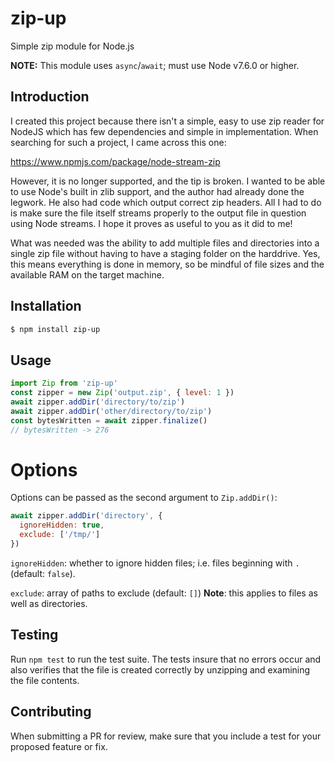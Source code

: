 # zip-up

Simple zip module for Node.js

**NOTE:** This module uses `async`/`await`; must use Node v7.6.0 or higher.

## Introduction

I created this project because there isn't a simple, easy to use zip reader for
NodeJS which has few dependencies and simple in implementation. When searching
for such a project, I came across this one:

https://www.npmjs.com/package/node-stream-zip

However, it is no longer supported, and the tip is broken. I wanted to be able
to use Node's built in zlib support, and the author had already done the
legwork. He also had code which output correct zip headers. All I had to do is
make sure the file itself streams properly to the output file in question using
Node streams. I hope it proves as useful to you as it did to me!

What was needed was the ability to add multiple files and directories into a
single zip file without having to have a staging folder on the harddrive. Yes,
this means everything is done in memory, so be mindful of file sizes and the
available RAM on the target machine.

## Installation

```bash
$ npm install zip-up
```

## Usage

```js
import Zip from 'zip-up'
const zipper = new Zip('output.zip', { level: 1 })
await zipper.addDir('directory/to/zip')
await zipper.addDir('other/directory/to/zip')
const bytesWritten = await zipper.finalize()
// bytesWritten -> 276
```

# Options

Options can be passed as the second argument to `Zip.addDir()`:

```js
await zipper.addDir('directory', {
  ignoreHidden: true,
  exclude: ['/tmp/']
})
```

`ignoreHidden`: whether to ignore hidden files; i.e. files beginning with `.` (default: `false`).

`exclude`: array of paths to exclude (default: `[]`) **Note**: this applies to
files as well as directories.

## Testing

Run `npm test` to run the test suite. The tests insure that no errors occur and
also verifies that the file is created correctly by unzipping and examining the
file contents.

## Contributing

When submitting a PR for review, make sure that you include a test for your proposed
feature or fix.


